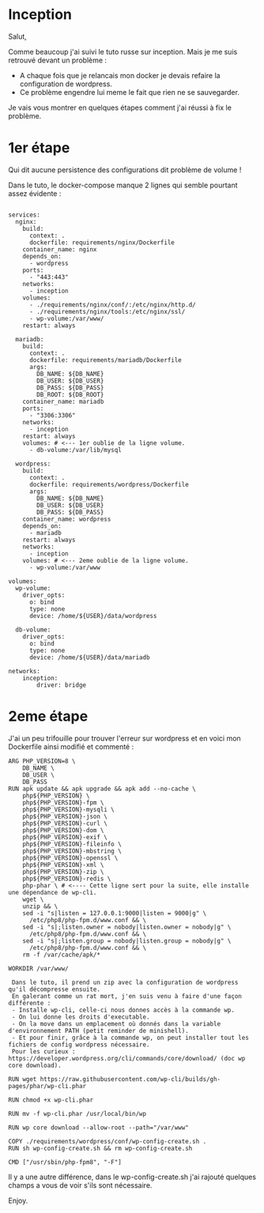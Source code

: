 # Inception

Salut,

Comme beaucoup j'ai suivi le tuto russe sur inception. Mais je me suis retrouvé devant un problème :
- A chaque fois que je relancais mon docker je devais refaire la configuration de wordpress.
- Ce problème engendre lui meme le fait que rien ne se sauvegarder.

Je vais vous montrer en quelques étapes comment j'ai réussi à fix le problème.

# 1er étape

Qui dit aucune persistence des configurations dit problème de volume !

Dans le tuto, le docker-compose manque 2 lignes qui semble pourtant assez évidente : 

```version: '3'

services:
  nginx:
    build:
      context: .
      dockerfile: requirements/nginx/Dockerfile
    container_name: nginx
    depends_on:
      - wordpress
    ports:
      - "443:443"
    networks:
      - inception
    volumes:
      - ./requirements/nginx/conf/:/etc/nginx/http.d/
      - ./requirements/nginx/tools:/etc/nginx/ssl/
      - wp-volume:/var/www/
    restart: always

  mariadb:
    build:
      context: .
      dockerfile: requirements/mariadb/Dockerfile
      args:
        DB_NAME: ${DB_NAME}
        DB_USER: ${DB_USER}
        DB_PASS: ${DB_PASS}
        DB_ROOT: ${DB_ROOT}
    container_name: mariadb
    ports:
      - "3306:3306"
    networks:
      - inception
    restart: always
    volumes: # <--- 1er oublie de la ligne volume.
      - db-volume:/var/lib/mysql 

  wordpress:
    build:
      context: .
      dockerfile: requirements/wordpress/Dockerfile
      args:
        DB_NAME: ${DB_NAME}
        DB_USER: ${DB_USER}
        DB_PASS: ${DB_PASS}
    container_name: wordpress
    depends_on:
      - mariadb
    restart: always
    networks:
      - inception
    volumes: # <--- 2eme oublie de la ligne volume.
      - wp-volume:/var/www

volumes:
  wp-volume:
    driver_opts:
      o: bind
      type: none
      device: /home/${USER}/data/wordpress

  db-volume:
    driver_opts:
      o: bind
      type: none
      device: /home/${USER}/data/mariadb

networks:
    inception:
        driver: bridge
```

# 2eme étape

J'ai un peu trifouille pour trouver l'erreur sur wordpress et en voici mon Dockerfile ainsi modifié et commenté : 

```FROM alpine:3.16
ARG PHP_VERSION=8 \
    DB_NAME \
    DB_USER \
    DB_PASS
RUN apk update && apk upgrade && apk add --no-cache \
    php${PHP_VERSION} \
    php${PHP_VERSION}-fpm \
    php${PHP_VERSION}-mysqli \
    php${PHP_VERSION}-json \
    php${PHP_VERSION}-curl \
    php${PHP_VERSION}-dom \
    php${PHP_VERSION}-exif \
    php${PHP_VERSION}-fileinfo \
    php${PHP_VERSION}-mbstring \
    php${PHP_VERSION}-openssl \
    php${PHP_VERSION}-xml \
    php${PHP_VERSION}-zip \
    php${PHP_VERSION}-redis \
    php-phar \ # <---- Cette ligne sert pour la suite, elle installe une dépendance de wp-cli.
    wget \
    unzip && \
    sed -i "s|listen = 127.0.0.1:9000|listen = 9000|g" \
      /etc/php8/php-fpm.d/www.conf && \
    sed -i "s|;listen.owner = nobody|listen.owner = nobody|g" \
      /etc/php8/php-fpm.d/www.conf && \
    sed -i "s|;listen.group = nobody|listen.group = nobody|g" \
      /etc/php8/php-fpm.d/www.conf && \
    rm -f /var/cache/apk/*

WORKDIR /var/www/

 Dans le tuto, il prend un zip avec la configuration de wordpress qu'il décompresse ensuite.
 En galerant comme un rat mort, j'en suis venu à faire d'une façon différente : 
 - Installe wp-cli, celle-ci nous donnes accès à la commande wp.
 - On lui donne les droits d'executable.
 - On la move dans un emplacement où donnés dans la variable d'environnement PATH (petit reminder de minishell).
 - Et pour finir, grâce à la commande wp, on peut installer tout les fichiers de config wordpress nécessaire.
 Pour les curieux : https://developer.wordpress.org/cli/commands/core/download/ (doc wp core download).
 
RUN wget https://raw.githubusercontent.com/wp-cli/builds/gh-pages/phar/wp-cli.phar

RUN chmod +x wp-cli.phar

RUN mv -f wp-cli.phar /usr/local/bin/wp

RUN wp core download --allow-root --path="/var/www"

COPY ./requirements/wordpress/conf/wp-config-create.sh .
RUN sh wp-config-create.sh && rm wp-config-create.sh

CMD ["/usr/sbin/php-fpm8", "-F"]
```

Il y a une autre différence, dans le wp-config-create.sh j'ai rajouté quelques champs a vous de voir s'ils sont 
nécessaire.

Enjoy.
